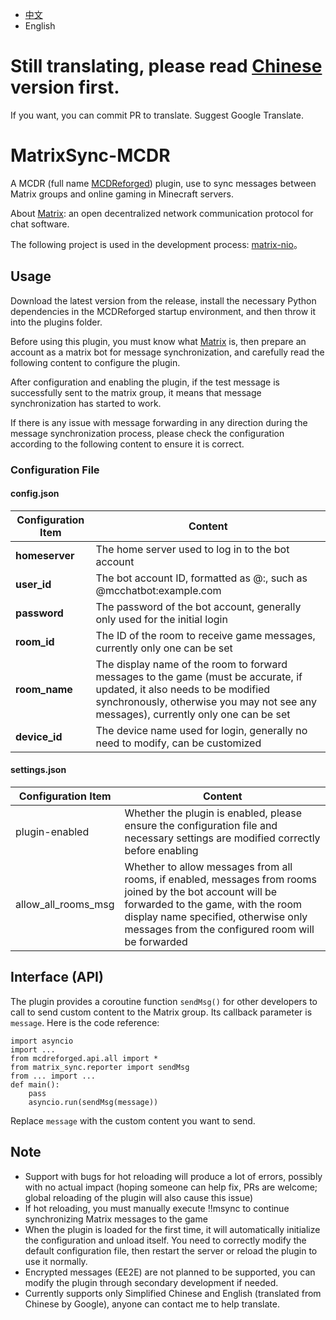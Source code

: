 - [中文](https://github.com/Mooling0602/MatrixSync-MCDR/blob/main/README.md)
- English

# Still translating, please read [Chinese](https://github.com/Mooling0602/MatrixSync-MCDR/blob/main/README.md) version first.
If you want, you can commit PR to translate.
Suggest Google Translate.

# MatrixSync-MCDR
A MCDR (full name [MCDReforged](https://mcdreforged.com/)) plugin, use to sync messages between Matrix groups and online gaming in Minecraft servers.

About [Matrix](https://matrix.org/): an open decentralized network communication protocol for chat software.

The following project is used in the development process: [matrix-nio](https://pypi.org/project/matrix-nio/)。

## Usage
Download the latest version from the release, install the necessary Python dependencies in the MCDReforged startup environment, and then throw it into the plugins folder.

Before using this plugin, you must know what [Matrix](https://matrix.org/) is, then prepare an account as a matrix bot for message synchronization, and carefully read the following content to configure the plugin.

After configuration and enabling the plugin, if the test message is successfully sent to the matrix group, it means that message synchronization has started to work.

If there is any issue with message forwarding in any direction during the message synchronization process, please check the configuration according to the following content to ensure it is correct.

### Configuration File
#### config.json

| Configuration Item | Content |
| - | - |
| **homeserver** | The home server used to log in to the bot account |
| **user_id** | The bot account ID, formatted as @<username>:<homeserver>, such as @mcchatbot:example.com |
| **password** | The password of the bot account, generally only used for the initial login |
| **room_id** | The ID of the room to receive game messages, currently only one can be set |
| **room_name** | The display name of the room to forward messages to the game (must be accurate, if updated, it also needs to be modified synchronously, otherwise you may not see any messages), currently only one can be set |
| **device_id** | The device name used for login, generally no need to modify, can be customized |

#### settings.json

| Configuration Item | Content |
| - | - |
| plugin-enabled | Whether the plugin is enabled, please ensure the configuration file and necessary settings are modified correctly before enabling |
| allow_all_rooms_msg | Whether to allow messages from all rooms, if enabled, messages from rooms joined by the bot account will be forwarded to the game, with the room display name specified, otherwise only messages from the configured room will be forwarded |

## Interface (API)
The plugin provides a coroutine function `sendMsg()` for other developers to call to send custom content to the Matrix group. Its callback parameter is `message`. Here is the code reference:
```
import asyncio
import ...
from mcdreforged.api.all import *
from matrix_sync.reporter import sendMsg
from ... import ...
def main():
    pass
    asyncio.run(sendMsg(message))
```
Replace `message` with the custom content you want to send.

## Note
- Support with bugs for hot reloading will produce a lot of errors, possibly with no actual impact (hoping someone can help fix, PRs are welcome; global reloading of the plugin will also cause this issue)
- If hot reloading, you must manually execute !!msync to continue synchronizing Matrix messages to the game
- When the plugin is loaded for the first time, it will automatically initialize the configuration and unload itself. You need to correctly modify the default configuration file, then restart the server or reload the plugin to use it normally.
- Encrypted messages (EE2E) are not planned to be supported, you can modify the plugin through secondary development if needed.
- Currently supports only Simplified Chinese and English (translated from Chinese by Google), anyone can contact me to help translate.

